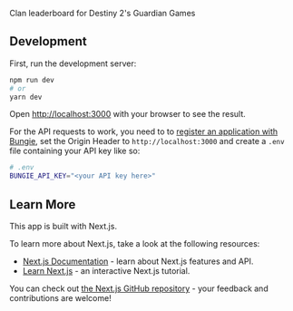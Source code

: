Clan leaderboard for Destiny 2's Guardian Games

## Development

First, run the development server:

```bash
npm run dev
# or
yarn dev
```

Open [http://localhost:3000](http://localhost:3000) with your browser to see the result.

For the API requests to work, you need to to [register an application with Bungie](https://www.bungie.net/en/Application), set the Origin Header to `http://localhost:3000` and create a `.env` file containing your API key like so:

```sh
# .env
BUNGIE_API_KEY="<your API key here>"
```

## Learn More

This app is built with Next.js.

To learn more about Next.js, take a look at the following resources:

- [Next.js Documentation](https://nextjs.org/docs) - learn about Next.js features and API.
- [Learn Next.js](https://nextjs.org/learn) - an interactive Next.js tutorial.

You can check out [the Next.js GitHub repository](https://github.com/zeit/next.js/) - your feedback and contributions are welcome!
